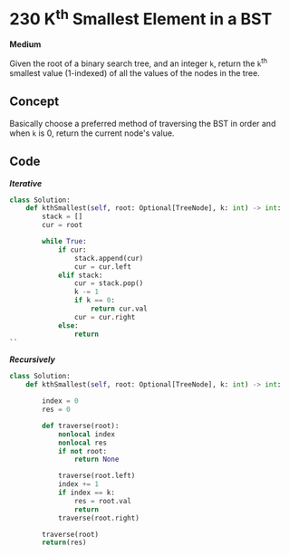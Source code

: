 # 230 K<sup>th</sup> Smallest Element in a BST

**Medium**

Given the root of a binary search tree, and an integer `k`, return the `k`<sup>th</sup> smallest value (1-indexed) of all the values of the nodes in the tree.

## Concept

Basically choose a preferred method of traversing the BST in order and when `k` is 0, return the current node's value.

## Code

**_Iterative_**

```python
class Solution:
    def kthSmallest(self, root: Optional[TreeNode], k: int) -> int:
        stack = []
        cur = root

        while True:
            if cur:
                stack.append(cur)
                cur = cur.left
            elif stack:
                cur = stack.pop()
                k -= 1
                if k == 0:
                    return cur.val
                cur = cur.right
            else:
                return
``
```

**_Recursively_**

```python
class Solution:
    def kthSmallest(self, root: Optional[TreeNode], k: int) -> int:

        index = 0
        res = 0

        def traverse(root):
            nonlocal index
            nonlocal res
            if not root:
                return None

            traverse(root.left)
            index += 1
            if index == k:
                res = root.val
                return
            traverse(root.right)

        traverse(root)
        return(res)
```
